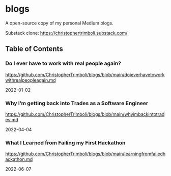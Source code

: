# blogs
A open-source copy of my personal Medium blogs.

Substack clone: https://christophertrimboli.substack.com/

## Table of Contents

### Do I ever have to work with real people again?

https://github.com/ChristopherTrimboli/blogs/blob/main/doieverhavetoworkwithrealpeopleagain.md

2022-01-02

### Why I’m getting back into Trades as a Software Engineer

https://github.com/ChristopherTrimboli/blogs/blob/main/whyimbackintotrades.md

2022-04-04

### What I Learned from Failing my First Hackathon

https://github.com/ChristopherTrimboli/blogs/blob/main/learningfromfailedhackathon.md

2022-06-07

